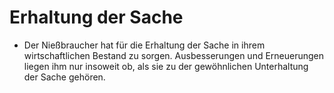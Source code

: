 # Erhaltung der Sache

- Der Nießbraucher hat für die Erhaltung der Sache in ihrem wirtschaftlichen Bestand zu sorgen. Ausbesserungen und Erneuerungen liegen ihm nur insoweit ob, als sie zu der gewöhnlichen Unterhaltung der Sache gehören.

